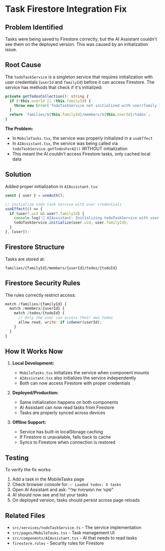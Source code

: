 # Task Firestore Integration Fix

## Problem Identified

Tasks were being saved to Firestore correctly, but the AI Assistant couldn't see them on the deployed version. This was caused by an initialization issue.

## Root Cause

The `todoTaskService` is a singleton service that requires initialization with user credentials (`userId` and `familyId`) before it can access Firestore. The service has methods that check if it's initialized:

```typescript
private getTodosCollection(): string {
  if (!this.userId || !this.familyId) {
    throw new Error('TodoTaskService not initialized with user/family ID');
  }
  return `families/${this.familyId}/members/${this.userId}/todos`;
}
```

**The Problem:**
- In `MobileTasks.tsx`, the service was properly initialized in a `useEffect`
- In `AIAssistant.tsx`, the service was being called via `todoTaskService.getTodosForAI()` WITHOUT initialization
- This meant the AI couldn't access Firestore tasks, only cached local data

## Solution

Added proper initialization in `AIAssistant.tsx`:

```typescript
const { user } = useAuth();

// Initialize todo task service with user credentials
useEffect(() => {
  if (user?.uid && user?.familyId) {
    console.log('🔧 AIAssistant: Initializing todoTaskService with user:', user.uid, 'family:', user.familyId);
    todoTaskService.initialize(user.uid, user.familyId);
  }
}, [user]);
```

## Firestore Structure

Tasks are stored at:
```
families/{familyId}/members/{userId}/todos/{todoId}
```

## Firestore Security Rules

The rules correctly restrict access:
```javascript
match /families/{familyId} {
  match /members/{userId} {
    match /todos/{todoId} {
      // Only the user can access their own todos
      allow read, write: if isOwner(userId);
    }
  }
}
```

## How It Works Now

1. **Local Development:**
   - `MobileTasks.tsx` initializes the service when component mounts
   - `AIAssistant.tsx` also initializes the service independently
   - Both can now access Firestore with proper credentials

2. **Deployed/Production:**
   - Same initialization happens on both components
   - AI Assistant can now read tasks from Firestore
   - Tasks are properly synced across devices

3. **Offline Support:**
   - Service has built-in localStorage caching
   - If Firestore is unavailable, falls back to cache
   - Syncs to Firestore when connection is restored

## Testing

To verify the fix works:

1. Add a task in the MobileTasks page
2. Check browser console for: `✅ Loaded todos: X tasks`
3. Open AI Assistant and ask: "סקור את המשימות שלי"
4. AI should now see and list your tasks
5. On deployed version, tasks should persist across page reloads

## Related Files

- `src/services/todoTaskService.ts` - The service implementation
- `src/pages/MobileTasks.tsx` - Task management UI
- `src/components/AIAssistant.tsx` - AI that needs to read tasks
- `firestore.rules` - Security rules for Firestore
